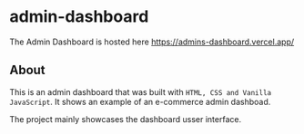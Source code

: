 # admin-dashboard
The Admin Dashboard is hosted here https://admins-dashboard.vercel.app/

## About
This is an admin dashboard that was built with `HTML, CSS and Vanilla JavaScript`. It shows an example of an e-commerce admin dashboad.

The project mainly showcases the dashboard usser interface.
